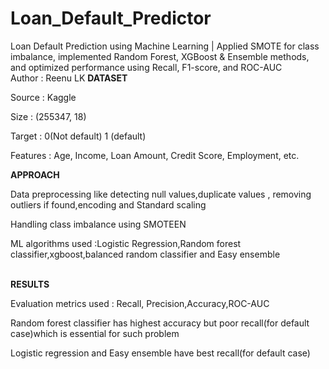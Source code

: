 # Loan_Default_Predictor
Loan Default Prediction using Machine Learning | Applied SMOTE for class imbalance, implemented Random Forest, XGBoost &amp; Ensemble methods, and optimized performance using Recall, F1-score, and ROC-AUC
<br>
Author : Reenu LK
<b>DATASET</b>
<p>Source : Kaggle</p>
<p>Size : (255347, 18)</p>
<p>Target : 0(Not default) 1 (default)</p>
<p>Features : Age, Income, Loan Amount, Credit Score, Employment, etc.</p>
<b>APPROACH</b><br> <p>Data preprocessing like detecting null values,duplicate values , removing outliers if found,encoding and Standard scaling</p>
<p>Handling class imbalance using SMOTEEN</p>
<p>ML algorithms used :Logistic Regression,Random forest classifier,xgboost,balanced random classifier and Easy ensemble</p><br>
<b>RESULTS</b>
<p>Evaluation metrics used : Recall, Precision,Accuracy,ROC-AUC </p>
<p>Random forest classifier has highest accuracy but poor recall(for default case)which is essential for such problem</p>
<p>Logistic regression and Easy ensemble have best recall(for default case) </p>
